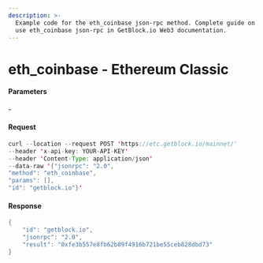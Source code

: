 ```yaml
---
description: >-
  Example code for the eth_coinbase json-rpc method. Сomplete guide on how to
  use eth_coinbase json-rpc in GetBlock.io Web3 documentation.
---
```


# eth\_coinbase - Ethereum Classic

#### Parameters

\-

#### Request

```java
curl --location --request POST 'https://etc.getblock.io/mainnet/' 
--header 'x-api-key: YOUR-API-KEY' 
--header 'Content-Type: application/json' 
--data-raw '{"jsonrpc": "2.0",
"method": "eth_coinbase",
"params": [],
"id": "getblock.io"}'
```

#### Response

```java
{
    "id": "getblock.io",
    "jsonrpc": "2.0",
    "result": "0xfe3b557e8fb62b89f4916b721be55ceb828dbd73"
}
```
